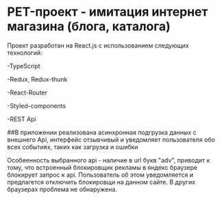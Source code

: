 # PET-проект - имитация интернет магазина (блога, каталога) 

Проект разработан на React.js с использованием следующих технологий:

-TypeScript

-Redux, Redux-thunk

-React-Router

-Styled-components

-REST Api



 ##В приложении реализована асинхронная подгрузка данных с внешнего Api, интерфейс отзывчивый и уведомляет пользователя обо всех событиях, таких как загрузка и ошибки

Особеенность выбранного api - наличие в url букв "adv", приводит к тому, что встроенный блокировщик рекламы в яндекс браузере блокирует запрос к api. Пользователь об этом уведомляется и предлагется отключить блокировщи на данном сайте. В других браузерах проблема не обнаружена.
